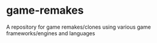 # game-remakes

A repository for game remakes/clones using various game frameworks/engines and languages